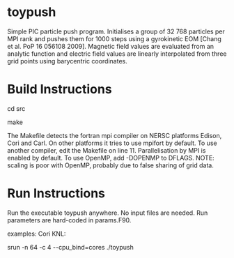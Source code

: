 # toypush
Simple PIC particle push program. Initialises a group of 32 768 particles per MPI rank and pushes them for 1000 steps using a gyrokinetic EOM [Chang et al. PoP 16 056108 2009]. Magnetic field values are evaluated from an analytic function and electric field values are linearly interpolated from three grid points using barycentric coordinates.

# Build Instructions
cd src

make

The Makefile detects the fortran mpi compiler on NERSC platforms Edison, Cori and Carl. On other platforms it tries to use mpifort by default. To use another compiler, edit the Makefile on line 11. Parallelisation by MPI is enabled by default. To use OpenMP, add -DOPENMP to DFLAGS. NOTE: scaling is poor with OpenMP, probably due to false sharing of grid data.

# Run Instructions
Run the executable toypush anywhere. No input files are needed. Run parameters are hard-coded in params.F90.

examples:
Cori KNL:

srun -n 64 -c 4 --cpu_bind=cores ./toypush
